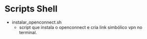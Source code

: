 # Scripts Shell

- instalar_openconnect.sh
  - script que instala o openconnect e cria link simbólico vpn no terminal.
